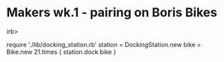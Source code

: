 # Makers wk.1 - pairing on Boris Bikes

irb>

require './lib/docking_station.rb'
station = DockingStation.new
bike = Bike.new
21.times { station.dock bike }
